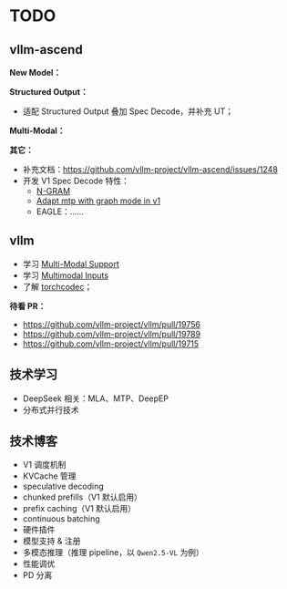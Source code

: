 # TODO

## vllm-ascend

**New Model：**

**Structured Output：**

- 适配 Structured Output 叠加 Spec Decode，并补充 UT；

**Multi-Modal：**

**其它：**

- 补充文档：https://github.com/vllm-project/vllm-ascend/issues/1248
- 开发 V1 Spec Decode 特性：
  - [N-GRAM](https://github.com/vllm-project/vllm-ascend/pull/874/files)
  - [Adapt mtp with graph mode in v1](https://github.com/vllm-project/vllm-ascend/pull/1023)
  - EAGLE：……

## vllm

- 学习 [Multi-Modal Support](https://docs.vllm.ai/en/latest/contributing/model/multimodal.html)
- 学习 [Multimodal Inputs](https://docs.vllm.ai/en/stable/features/multimodal_inputs.html)
- 了解 [torchcodec](https://github.com/pytorch/torchcodec)；

**待看 PR：**

- https://github.com/vllm-project/vllm/pull/19756
- https://github.com/vllm-project/vllm/pull/19789
- https://github.com/vllm-project/vllm/pull/19715

## 技术学习

- DeepSeek 相关：MLA、MTP、DeepEP
- 分布式并行技术

## 技术博客

- V1 调度机制
- KVCache 管理
- speculative decoding
- chunked prefills（V1 默认启用）
- prefix caching（V1 默认启用）
- continuous batching
- 硬件插件
- 模型支持 & 注册
- 多模态推理（推理 pipeline，以 `Qwen2.5-VL` 为例）
- 性能调优
- PD 分离
